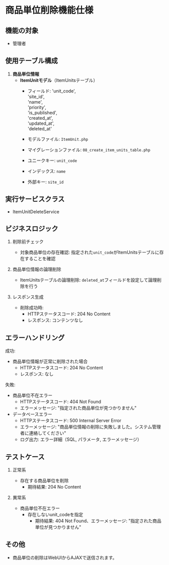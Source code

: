 # 商品単位削除機能仕様

## 機能の対象
- 管理者

## 使用テーブル構成
1. **商品単位情報**
    - **ItemUnitモデル**（ItemUnitsテーブル）
        - フィールド:
            'unit_code',  
            'site_id',  
            'name',  
            'priority',  
            'is_published',  
            'created_at',  
            'updated_at',  
            'deleted_at'

        - モデルファイル: `ItemUnit.php`
        - マイグレーションファイル: `08_create_item_units_table.php`
        - ユニークキー: `unit_code`
        - インデックス: `name`
        - 外部キー: `site_id`

## 実行サービスクラス
- ItemUnitDeleteService

## ビジネスロジック
1. 削除前チェック
   - 対象商品単位の存在確認: 指定された`unit_code`がItemUnitsテーブルに存在することを確認

2. 商品単位情報の論理削除
   - ItemUnitsテーブルの論理削除: `deleted_at`フィールドを設定して論理削除を行う

3. レスポンス生成
   - 削除成功時: 
     - HTTPステータスコード: 204 No Content
     - レスポンス: コンテンツなし

## エラーハンドリング
成功: 
- 商品単位情報が正常に削除された場合
    - HTTPステータスコード: 204 No Content
    - レスポンス: なし

失敗:
- 商品単位不在エラー
    - HTTPステータスコード: 404 Not Found
    - エラーメッセージ: "指定された商品単位が見つかりません"
- データベースエラー
    - HTTPステータスコード: 500 Internal Server Error
    - エラーメッセージ: "商品単位情報の削除に失敗しました。システム管理者に連絡してください"
    - ログ出力: エラー詳細（SQL, パラメータ, エラーメッセージ）

## テストケース
1. 正常系
   - 存在する商品単位を削除
     - 期待結果: 204 No Content

2. 異常系
   - 商品単位不在エラー
     - 存在しないunit_codeを指定
       - 期待結果: 404 Not Found、エラーメッセージ: "指定された商品単位が見つかりません"

## その他
- 商品単位の削除はWebUIからAJAXで送信されます。 
